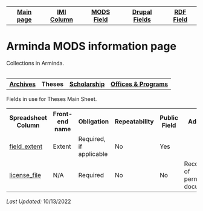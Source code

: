 <!DOCTYPE html>
<html>
<body>

<table style="width:100%">
  <tr>
    <th><a href="index.md">Main page</a></th>
	<th><a href="IMI.md">IMI Column</a></th>
    <th><a href="MODS.md">MODS Field</a></th>
	<th><a href="DrupalFields.md">Drupal Fields</a></th>
    <th><a href="RDF.md">RDF Field</a></th>
  </tr>
<table>
 <h1>Arminda MODS information page</h1> 
  
<p>Collections in Arminda.</p>
<table>
   <tr>
		<th><a href="Archives.md">Archives</a></th>
		<th>Theses</th>
		<th><a href="scholarship.md">Scholarship</a></th>
		<th><a href="Offices&Programs.md">Offices & Programs</a></th>
  </tr>
 </table>
<p>Fields in use for Theses Main Sheet.</p>
<table>
  <tr>
  	<th>Spreadsheet Column</th>
	<th>Front-end name</th>
  	<th>Obligation</th>
  	<th>Repeatability</th>
	<th>Public Field</th>
	<th>Additional Note</th>
	  
  </tr>
  <tr>
	<td><a href="field_extent.md">field_extent</a></td>
	<td>Extent</td>
  	<td>Required, if applicable</td>
  	<td>No</td>
	<td>Yes</td>
	<td></td>
  </tr>
<tr>
	<td><a href="license_file.md">license_file</a></td>
	<td>N/A</td>
	<td>Required</td>
	<td>No</td>
	<td>No</td>
	<td>Record file name of permission/license document here</td>
</tr>
</table>
	<p><i>Last Updated: </i>10/13/2022</p>
</dl>
</body>
</html>
